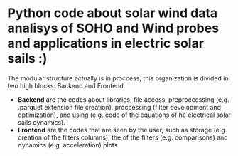 # Python code about solar wind data analisys of SOHO and Wind probes and applications in electric solar sails :)

The modular structure actually is in proccess; this organization is divided in two high blocks: Backend and Frontend.
- **Backend** are the codes about libraries, file access, preproccessing (e.g. .parquet extension file creation), proccessing (filter development and optimization),  and             using (e.g. code of the equations of he electrical solar sails dynamics).
- **Frontend** are the codes that are seen by the user, such as storage (e.g. creation of the filters columns), the of the filters (e.g. comparisons) and dynamics (e.g.              acceleration) plots
 
